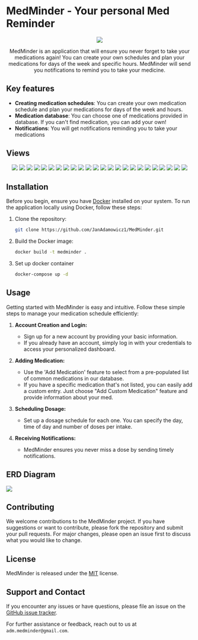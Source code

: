 # MedMinder - Your personal Med Reminder
<div align="center">
<img src="public/assets/logo.svg">
<p>
MedMinder is an application that will ensure you never forget to take your medications again! You can create your own schedules and plan your medications for days of the week and specific hours. MedMinder will send you notifications to remind you to take your medicine.
</p>
</div>

## Key features
- <b>Creating medication schedules</b>: You can create your own medication schedule and plan your medications for days of the week and hours.
- <b>Medication database</b>: You can choose one of medications provided in database. If you can't find medication, you can add your own!
- <b>Notifications</b>: You will get notifications reminding you to take your medications

## Views
<div align="center">
<img src="public/assets/startPage-web.png">
<img src="public/assets/signUp-web.png">
<img src="public/assets/login-web.png">
<img src="public/assets/homePage-web.png">
<img src="public/assets/notifications-web.png">
<img src="public/assets/account-web.png">
<img src="public/assets/settings-web.png">
<img src="public/assets/yourmedications-web.png">
<img src="public/assets/addmed-web.png">
<img src="public/assets/addcustommed-web.png">
<img src="public/assets/schedule-web.png">
<img src="public/assets/startPage-mob.png">
<img src="public/assets/signUp-mob.png">
<img src="public/assets/logIn-mob.png">
<img src="public/assets/homePage-mob.png">
<img src="public/assets/menu-mob.png">
<img src="public/assets/calendar-mob.png">
<img src="public/assets/notifications-mob.png">
<img src="public/assets/account-mob.png">
<img src="public/assets/settings-mob.png">
<img src="public/assets/your-medications-mob.png">
<img src="public/assets/addMed-mob.png">
<img src="public/assets/addCustomMed-mob.png">
<img src="public/assets/dosageSchedule-mob.png">
</div>

## Installation
Before you begin, ensure you have [Docker](https://www.docker.com/products/docker-desktop/) installed on your system.
To run the application locally using Docker, follow these steps:

1. Clone the repository:
   ```bash
   git clone https://github.com/JanAdamowicz1/MedMinder.git
   ```
   
2. Build the Docker image:
   ```bash
   docker build -t medminder .
   ```

3. Set up docker container
    ```bash
    docker-compose up -d
   ```

## Usage

Getting started with MedMinder is easy and intuitive. Follow these simple steps to manage your medication schedule efficiently:

1. **Account Creation and Login:**
   - Sign up for a new account by providing your basic information.
   - If you already have an account, simply log in with your credentials to access your personalized dashboard.

2. **Adding Medication:**
   - Use the 'Add Medication' feature to select from a pre-populated list of common medications in our database.
   - If you have a specific medication that's not listed, you can easily add a custom entry. Just choose "Add Custom Medication" feature and provide information about your med.

3. **Scheduling Dosage:**
   - Set up a dosage schedule for each one. You can specify the day, time of day and number of doses per intake.

4. **Receiving Notifications:**
   - MedMinder ensures you never miss a dose by sending timely notifications.


## ERD Diagram
<img src="public/assets/erd.png">

## Contributing
We welcome contributions to the MedMinder project. If you have suggestions or want to contribute, please fork the repository and submit your pull requests. For major changes, please open an issue first to discuss what you would like to change.

## License
MedMinder is released under the [MIT](https://choosealicense.com/licenses/mit/) license.

## Support and Contact
If you encounter any issues or have questions, please file an issue on the [GitHub issue tracker](https://github.com/JanAdamowicz1/MedMinder/issues).

For further assistance or feedback, reach out to us at `adm.medminder@gmail.com`.